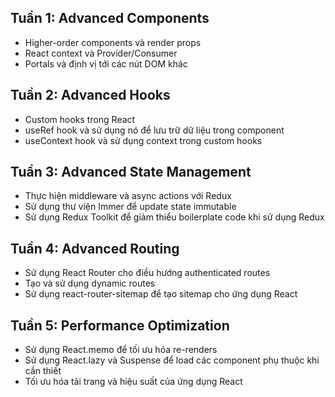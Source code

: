 ## Tuần 1: Advanced Components

- Higher-order components và render props
- React context và Provider/Consumer
- Portals và định vị tới các nút DOM khác
## Tuần 2: Advanced Hooks

- Custom hooks trong React
- useRef hook và sử dụng nó để lưu trữ dữ liệu trong component
- useContext hook và sử dụng context trong custom hooks
## Tuần 3: Advanced State Management

- Thực hiện middleware và async actions với Redux
- Sử dụng thư viện Immer để update state immutable
- Sử dụng Redux Toolkit để giảm thiểu boilerplate code khi sử dụng Redux
## Tuần 4: Advanced Routing

- Sử dụng React Router cho điều hướng authenticated routes
- Tạo và sử dụng dynamic routes
- Sử dụng react-router-sitemap để tạo sitemap cho ứng dụng React
## Tuần 5: Performance Optimization

- Sử dụng React.memo để tối ưu hóa re-renders
- Sử dụng React.lazy và Suspense để load các component phụ thuộc khi cần thiết
- Tối ưu hóa tải trang và hiệu suất của ứng dụng React
